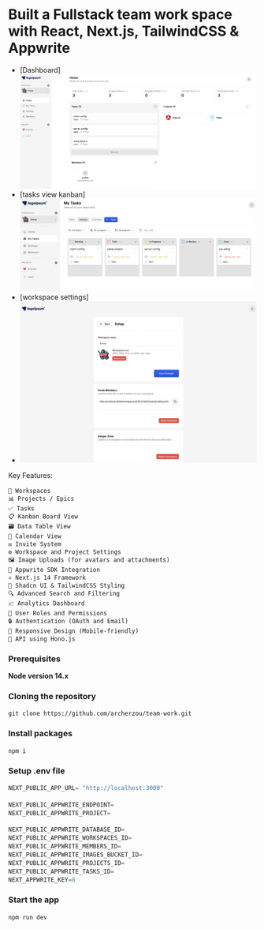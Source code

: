 # Built a Fullstack team work space with React, Next.js, TailwindCSS & Appwrite

- [Dashboard]
![dashboard.png](public/screenshots/dashboard.png)
- [tasks view kanban]
![tasks.png](public/screenshots/tasks.png)
- [workspace settings]
- ![settings.png](public/screenshots/settings.png)

Key Features:
```
🏢 Workspaces
📊 Projects / Epics
✅ Tasks
📋 Kanban Board View
🗃️ Data Table View
📅 Calendar View
✉️ Invite System
⚙️ Workspace and Project Settings
🖼️ Image Uploads (for avatars and attachments)
🔌 Appwrite SDK Integration
⚛️ Next.js 14 Framework
🎨 Shadcn UI & TailwindCSS Styling
🔍 Advanced Search and Filtering
📈 Analytics Dashboard
👥 User Roles and Permissions
🔒 Authentication (OAuth and Email)
📱 Responsive Design (Mobile-friendly)
🚀 API using Hono.js
```
### Prerequisites

**Node version 14.x**

### Cloning the repository

```shell
git clone https://github.com/archerzou/team-work.git
```

### Install packages

```shell
npm i
```

### Setup .env file

```js
NEXT_PUBLIC_APP_URL= "http://localhost:3000"

NEXT_PUBLIC_APPWRITE_ENDPOINT=
NEXT_PUBLIC_APPWRITE_PROJECT=

NEXT_PUBLIC_APPWRITE_DATABASE_ID=
NEXT_PUBLIC_APPWRITE_WORKSPACES_ID=
NEXT_PUBLIC_APPWRITE_MEMBERS_ID=
NEXT_PUBLIC_APPWRITE_IMAGES_BUCKET_ID=
NEXT_PUBLIC_APPWRITE_PROJECTS_ID=
NEXT_PUBLIC_APPWRITE_TASKS_ID=
NEXT_APPWRITE_KEY=0
```

### Start the app

```shell
npm run dev
```
